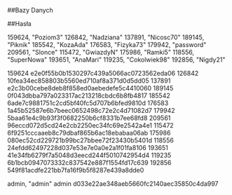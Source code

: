 ##Bazy Danych

##Hasła

159624, "Poziom3"
126842, "Nadziana"
137891, "Nicosc70"
189145, "Piknik"
185542, "KozaAda"
176583, "Fizyka73"
179942, "password"
209561, "Slonce"
115472, "GwiazdyN"
175986, "Ramki5"
118556, "SuperNowa"
193651, "AnaMari"
119235, "Cokolwiek98"
192856, "Nigdy21"

159624 e2e0f55b0b1530297c439a5066ac0723562eda06
126842 10fea34ec858803b5560ed710af8a371d0d5dd05
137891 e2c3b00cebe8deb8f858ed0aebedefe5c4410060
189145 0f043dbba797a023317ac213218cbdc6b8fb4817
185542 6ade7c9881751c2cd5bf40fc5d707b6bfed9810d
176583 1a45b52587e6b7beec0652498c72e2c4d71082d7
179942 5baa61e4c9b93f3f0682250b6cf8331b7ee68fd8
209561 96eccd072d5cd24e2cb2250ec34fc69e2542a4e1
115472 6f9251cccaaeb8c79dbaf865b6ac18ebabaa06ab
175986 080ec52cd229721b99bc27bbee72f23430b5401d
118556 24efdd62497228d037e53e7e0a0e2a1f01fa8106
193651 41e34fb6279f7a5048d3eecd244f5010742954d4
119235 6b1bcb0947073332c837542e887f1554fd17c639
192856 549f81acdfe221bb7fa16f9b5f8287e439a8dde0

admin, "admin"
admin  d033e22ae348aeb5660fc2140aec35850c4da997
